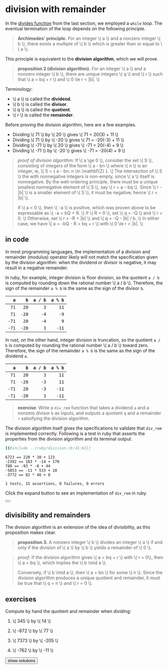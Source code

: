 # division with remainder

In the [divides function](./divisibility.md#divides-exercise) from the last
section, we employed a `while` loop.  The eventual termination of the loop
depends on the following principle.

> **Archimedes' principle.**
> For an integer \\( a \\) and a nonzero integer \\( b \\), there exists a
> multiple of \\( b \\) which is greater than or equal to \\( a \\).

This principle is equivalent to the **division algorithm**, which we will
prove.

<span id="division-algorithm" />

> **proposition 2 (division algorithm).**
> For an integer \\( a \\) and a nonzero integer \\( b \\), there are unique
> integers \\( q \\) and \\( r \\) such that
> \\( a = bq + r \\) and \\( 0 \le r < |b|. \\)

Terminology:
- \\( a \\) is called the **dividend**.
- \\( b \\) is called the **divisor**.
- \\( q \\) is called the **quotient**.
- \\( r \\) is called the **remainder**.

Before proving the division algorithm, here are a few examples.
- Dividing \\( 71 \\) by \\( 20 \\) gives \\( 71 = 20(3) + 11 \\)
- Dividing \\( 71 \\) by \\( -20 \\) gives \\( 71 = -20(-3) + 11  \\)
- Dividing \\( -71 \\) by \\( 20 \\) gives \\( -71 = 20(-4) + 9 \\)
- Dividing \\( -71 \\) by \\( -20 \\) gives \\( -71 = -20(4) + 9 \\)

> *proof of division algorithm:*
> If \\( a \ge 0 \\), consider the set \\( S \\), consisting of integers of
> the form \\( a - bn \\) where \\( n \\) is an integer, ie,
> \\[ S = \{ a - bn: n \in \mathbf{Z} \}. \\]
> The intersection of \\( S \\) the with nonnegative integers is non-empty,
> since \\( a \\) itself is nonnegative. By the well-ordering principle, there
> must be a unique smallest nonnegative element of \\( S \\), say
> \\( r = a - bq \\).  Since \\( r - |b| \\) is a smaller element of \\( S \\),
> it must be negative, hence \\( r < |b| \\).
>
> If \\( a < 0 \\), then \\( -a \\) is positive, which was proven above to be
> expressable as \\( -a = bQ + R. \\)  If \\( R = 0 \\), set \\( q = -Q \\) and
> \\( r = 0. \\)  Otherwise, set \\( r = -R + |b| \\) and
> \\( q = -Q - |b| / b. \\)  In either case, we have
> \\[ a = -bQ - R = bq + r \\] with \\( 0 \le r < |b|. \\)

## in code

In most programming languages, the implementation of a division and remainder
(modulus) operator likely will not match the specification given by the
division algorithm: when the dividend or divisor is negative, it may result in
a negative remainder.

In ruby, for example, integer division is floor division, so the quotient
`a / b` is computed by rounding down the rational number \\( a / b \\).
Therefore, the sign of the remainder `a % b` is the same as the sign of the
divisor `b`.

|   `a` |   `b` | `a / b` | `a % b` |
|------:|------:|--------:|--------:|
|  `71` |  `20` |     `3` |    `11` |
|  `71` | `-20` |    `-4` |    `-9` |
| `-71` |  `20` |    `-4` |     `9` |
| `-71` | `-20` |     `3` |   `-11` |

In rust, on the other hand, integer division is truncation, so the quotient
`a / b` is computed by rounding the rational number \\( a / b \\) toward zero.
Therefore, the sign of the remainder `a % b` is the same as the sign of the
dividend `a`.

|   `a` |   `b` | `a / b` | `a % b` |
|------:|------:|--------:|--------:|
|  `71` |  `20` |     `3` |    `11` |
|  `71` | `-20` |    `-3` |    `11` |
| `-71` |  `20` |    `-3` |   `-11` |
| `-71` | `-20` |     `3` |   `-11` |

<span id="division-algorithm-exercise" />

> **exercise**:
> Write a `div_rem` function that takes a dividend `a` and a nonzero divisor
> `b` as inputs, and outputs a quotient `q` and a remainder `r` satisifying
> the division algorithm.

The division algorithm itself gives the specifications to validate that
`div_rem` is implemented correctly.  Following is a test in ruby that asserts
the properties from the division algorithm and its terminal output.

```ruby
{{#include ../ruby/division.rb:41:61}}
```

```
6723 == 220 * 30 + 123
-2392 == 183 * -14 + 170
788 == -93 * -8 + 44
-5853 == -11 * 533 + 10
-3772 == 82 * 46 + 0

1 tests, 15 assertions, 0 failures, 0 errors
```

Click the expand button to see an implementation of `div_rem` in ruby.

<button class="fa fa-expand" onClick="showContent('div_rem')"></button>
<div id="div_rem" style="display: none;">

```ruby
{{#include ../ruby/division.rb:34:39}}
```

</div>

## divisibility and remainders

The division algorithm is an extension of the idea of divisibility, as this
proposition makes clear.

> **proposition 3.**
> A nonzero integer \\( b \\) divides an integer \\( a \\) if and only if the
> division of \\( a \\) by \\( b \\) yields a remainder of \\( 0 \\).

> *proof:*
> If the division algorithm gives \\( a = bq + r \\) with \\( r = 0\\), then
> \\( a = bq \\), which implies the \\( b \mid a \\).
>
> Conversely, if \\( b \mid a \\), then \\( a = bn \\) for some \\( n \\).
> Since the division algorithm produces a unique quotient and remainder, it
> must be true that \\( q = n \\) and \\( r = 0 \\).

<span id="exercises" />

## exercises

Compute by hand the quotient and remainder when dividing:

1. \\( 345 \\) by \\( 14 \\)

2. \\( -872 \\) by \\( 77 \\)

3. \\( 7373 \\) by \\( -205 \\)

4. \\( -762 \\) by \\( -11 \\)

<button onClick="showContent('solutions')">show solutions</button>
<div id="solutions" style="display: none;">

1. \\( 345 = 14(24) + 9 \\)

2. \\( -872 = 77(-12) + 52 \\)

3. \\( 7373 = -205(-35) + 198 \\)

4. \\( -762 = -11(70) + 8 \\)

</div>
